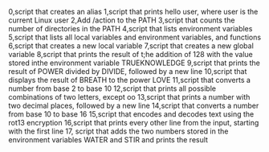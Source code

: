 0,script that creates an alias
1,script that prints hello user, where user is the current Linux user
2,Add /action to the PATH
3,script that counts the number of directories in the PATH
4,script that lists environment variables
5,script that lists all local variables and environment variables, and functions
6,script that creates a new local variable
7,script that creates a new global variable
8,script that prints the result of t;he addition of 128 with the value stored inthe environment variable TRUEKNOWLEDGE
9,script that prints the result of POWER divided by DIVIDE, followed by a new line
10,script that displays the result of BREATH to the power LOVE
11,script that converts a number from base 2 to base 10
12,script that prints all possible combinations of two letters, except oo
13,script that prints a number with two decimal places, followed by a new line
14,script that converts a number from base 10 to base 16
15,script that encodes and decodes text using the rot13 encryption
16,script that prints every other line from the input, starting with the first line
17, script that adds the two numbers stored in the environment variables WATER and STIR and prints the result
